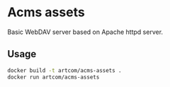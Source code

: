 # Acms assets

Basic WebDAV server based on Apache httpd server.

## Usage

```bash
docker build -t artcom/acms-assets .
docker run artcom/acms-assets
```

